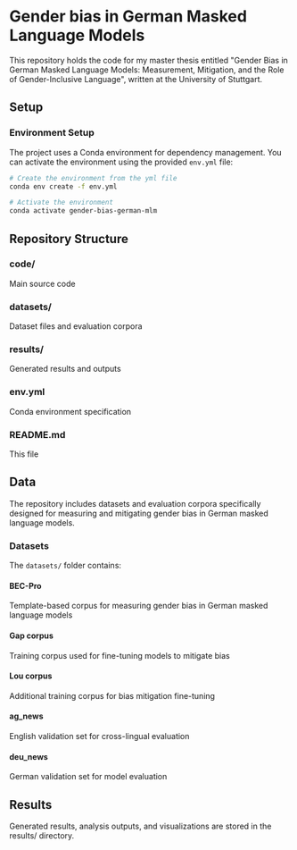 # Gender bias in German Masked Language Models

This repository holds the code for my master thesis entitled "Gender Bias in German Masked Language Models: Measurement, Mitigation, and the Role of Gender-Inclusive Language", written at the University of Stuttgart.

## Setup

### Environment Setup

The project uses a Conda environment for dependency management. You can activate the environment using the provided `env.yml` file:

```bash
# Create the environment from the yml file
conda env create -f env.yml

# Activate the environment
conda activate gender-bias-german-mlm

```

## Repository Structure

### code/
Main source code

### datasets/
Dataset files and evaluation corpora

### results/
Generated results and outputs

### env.yml
Conda environment specification

### README.md
This file

## Data

The repository includes datasets and evaluation corpora specifically designed for measuring and mitigating gender bias in German masked language models.

### Datasets

The `datasets/` folder contains:

#### BEC-Pro
Template-based corpus for measuring gender bias in German masked language models

#### Gap corpus
Training corpus used for fine-tuning models to mitigate bias

#### Lou corpus
Additional training corpus for bias mitigation fine-tuning

#### ag_news
English validation set for cross-lingual evaluation

#### deu_news
German validation set for model evaluation

## Results

Generated results, analysis outputs, and visualizations are stored in the results/ directory.